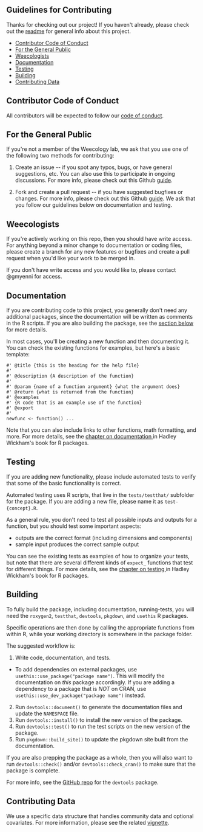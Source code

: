 ## Guidelines for Contributing

Thanks for checking out our project! If you haven't already, please check out the [readme](README.md) for general info about this project.

* [Contributor Code of Conduct](CONTRIBUTING.md#contributor-code-of-conduct)
* [For the General Public](CONTRIBUTING.md#for-the-general-public)
* [Weecologists](CONTRIBUTING.md#weecologists)
* [Documentation](CONTRIBUTING.md#documentation)
* [Testing](CONTRIBUTING.md#testing)
* [Building](CONTRIBUTING.md#building)
* [Contributing Data](CONTRIBUTING.md#contributing-data)


## Contributor Code of Conduct
All contributors will be expected to follow our [code of conduct](CODE_OF_CONDUCT.md).

## For the General Public
If you're not a member of the Weecology lab, we ask that you use one of the following two methods for contributing:

1. Create an issue -- if you spot any typos, bugs, or have general suggestions, etc. You can also use this to participate in ongoing discussions. For more info, please check out this Github [guide](https://guides.github.com/features/issues/).

2. Fork and create a pull request -- if you have suggested bugfixes or changes. For more info, please check out this Github [guide](https://help.github.com/articles/about-pull-requests/). We ask that you follow our guidelines below on documentation and testing.

## Weecologists

If you're actively working on this repo, then you should have write access. For anything beyond a minor change to documentation or coding files, please create a branch for any new features or bugfixes and create a pull request when you'd like your work to be merged in.

If you don't have write access and you would like to, please contact @gmyenni for access.

## Documentation

If you are contributing code to this project, you generally don't need any additional packages, since the documentation will be written as comments in the R scripts. If you are also building the package, see the [section below](#building) for more details.

In most cases, you'll be creating a new function and then documenting it. You can check the existing functions for examples, but here's a basic template:
```
#' @title {this is the heading for the help file}
#'
#' @description {A description of the function}
#'
#' @param {name of a function argument} {what the argument does}
#' @return {what is returned from the function}
#' @examples
#' {R code that is an example use of the function}
#' @export
#'
newfunc <- function() ...
```

Note that you can also include links to other functions, math formatting, and more. For more details, see the [chapter on documentation ](http://r-pkgs.had.co.nz/man.html) in Hadley Wickham's book for R packages.

## Testing

If you are adding new functionality, please include automated tests to verify that some of the basic functionality is correct.

Automated testing uses R scripts, that live in the `tests/testthat/` subfolder for the package. If you are adding a new file, please name it as `test-{concept}.R`. 

As a general rule, you don't need to test all possible inputs and outputs for a function, but you should test some important aspects:
* outputs are the correct format (including dimensions and components)
* sample input produces the correct sample output

You can see the existing tests as examples of how to organize your tests, but note that there are several different kinds of `expect_` functions that test for different things. For more details, see the [chapter on testing ](http://r-pkgs.had.co.nz/tests.html) in Hadley Wickham's book for R packages.

## Building

To fully build the package, including documentation, running-tests, you will need the `roxygen2`, `testthat`, `devtools`, `pkgdown`, and `usethis` R packages.

Specific operations are then done by calling the appropriate functions from within R, while your working directory is somewhere in the package folder.

The suggested workflow is:
1. Write code, documentation, and tests.
  - To add dependencies on external packages, use `usethis::use_package("package name")`. This will modify the documentation on *this* package accordingly. If you are adding a dependency to a package that is *NOT* on CRAN, use `usethis::use_dev_package("package name")` instead.
2. Run `devtools::document()` to generate the documentation files and update the `NAMESPACE` file.
3. Run `devtools::install()` to install the new version of the package.
4. Run `devtools::test()` to run the test scripts on the new version of the package.
5. Run `pkgdown::build_site()` to update the pkgdown site built from the documentation.

If you are also prepping the package as a whole, then you will also want to run `devtools::check()` and/or `devtools::check_cran()` to make sure that the package is complete.

For more info, see the [GitHub repo](https://github.com/hadley/devtools) for the `devtools` package. 

## Contributing Data

We use a specific data structure that handles community data and optional covariates. For more information, please see the related [vignette](https://weecology.github.io/MATSS-pipeline/articles/data-formats.html).